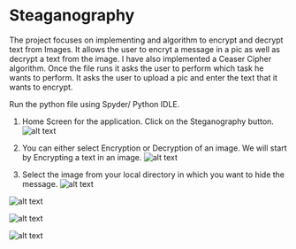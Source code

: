 # Steaganography

The project focuses on implementing and algorithm to encrypt and decrypt text from Images.
It allows the user to encryt a message in a pic as well as decrypt a text from the image. 
I have also implemented a Ceaser Cipher algorithm.
Once the file runs it asks the user to perform which task he wants to perform.
It asks the user to upload a pic and enter the text that it wants to encrypt.

Run the python file using Spyder/ Python IDLE.


1) Home Screen for the application. Click on the Steganography button.
![alt text](https://github.com/kdave97/Steganography/blob/master/output/1.PNG)

2) You can either select Encryption or Decryption of an image. We will start by Encrypting a text in an image.
![alt text](https://github.com/kdave97/Steganography/blob/master/output/2.PNG)

3) Select the image from your local directory in which you want to hide the message. 
![alt text](https://github.com/kdave97/Steganography/blob/master/output/3.PNG)

![alt text](https://github.com/kdave97/Steganography/blob/master/output/4.PNG)

![alt text](https://github.com/kdave97/Steganography/blob/master/output/5.PNG)

![alt text](https://github.com/kdave97/Steganography/blob/master/output/6.PNG)
